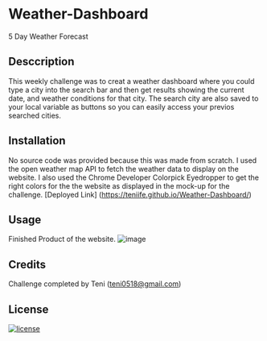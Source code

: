 # Weather-Dashboard

5 Day Weather Forecast

## Desccription

This weekly challenge was to creat a weather dashboard where you could type a city into the search bar and then get results showing the current date, and weather conditions for that city. The search city are also saved to your local variable as buttons so you can easily access your previos searched cities.

## Installation

No source code was provided because this was made from scratch. I used the open weather map API to fetch the weather data to display on the website. I also used the Chrome Developer Colorpick Eyedropper to get the right colors for the the website as displayed in the mock-up for the challenge.
[Deployed Link] (https://teniife.github.io/Weather-Dashboard/)

## Usage

Finished Product of the website.
![image](https://user-images.githubusercontent.com/101995302/217971202-c984f7fa-cd45-404b-a59d-c0016b5737e2.png)

## Credits

Challenge completed by Teni (teni0518@gmail.com)

## License
[![license](https://img.shields.io/github/license/DAVFoundation/captain-n3m0.svg?style=flat-square)](https://github.com/DAVFoundation/captain-n3m0/blob/master/LICENSE)
